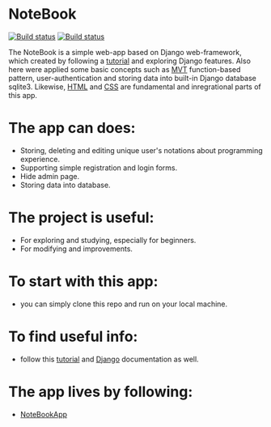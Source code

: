 # NoteBook

[![Build status](https://img.shields.io/badge/Python-FFD43B?style=for-the-badge&logo=python&logoColor=blue)](https://python.org)
[![Build status](https://img.shields.io/badge/Django-092E20?style=for-the-badge&logo=django&logoColor=green)](https://www.djangoproject.com)

The NoteBook is a simple web-app based on Django web-framework,
which created by following a [tutorial](https://www.pythontutorial.net/django-tutorial/)
and exploring Django features. Also here were applied some basic concepts such as [MVT](https://www.javatpoint.com/django-mvt) function-based pattern, user-authentication and storing data into built-in Django database sqlite3.
Likewise, [HTML](https://developer.mozilla.org/en-US/docs/Web/HTML) and [CSS](https://developer.mozilla.org/en-US/docs/Web/CSS) are fundamental and inregrational parts of this app.
# The app can does:

- Storing, deleting and editing unique user's notations about programming experience.
- Supporting simple registration and login forms.
- Hide admin page.
- Storing data into database.
# The project is useful:
- For exploring and studying, especially for beginners.
- For modifying and improvements.

# To start with this app:
- you can simply clone this repo and run on your local machine.

# To find useful info:
- follow this [tutorial](https://www.pythontutorial.net/django-tutorial/) and [Django](https://docs.djangoproject.com/) documentation as well.

# The app lives by following:
- [NoteBookApp](http://nazar2022.pythonanywhere.com/)

